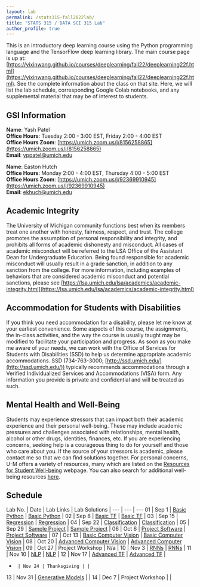 ```yaml
---
layout: lab
permalink: /stats315-fall2022lab/
title: "STATS 315 / DATA SCI 315 Lab"
author_profile: true
---
```


This is an introductory deep learning course using the Python programming language and the TensorFlow deep learning library. The main course page is up at: [https://yixinwang.github.io/courses/deeplearning/fall22/deeplearning22f.html](https://yixinwang.github.io/courses/deeplearning/fall22/deeplearning22f.html). See the complete information about the class on that site. Here, we will list the lab schedule, corresponding Google Colab notebooks, and any supplemental material that may be of interest to students.

## GSI Information

**Name**: Yash Patel   
**Office Hours**: Tuesday 2:00 - 3:00 EST, Friday 2:00 - 4:00 EST   
**Office Hours Zoom**: [https://umich.zoom.us/j/8156258865](https://umich.zoom.us/j/8156258865)   
**Email**: [yppatel@umich.edu](mailto:yppatel@umich.edu)   


**Name**: Easton Hutch  
**Office Hours**: Monday 2:00 - 4:00 EST, Thursday 4:00 - 5:00 EST   
**Office Hours Zoom**: [https://umich.zoom.us/j/92369910945](https://umich.zoom.us/j/92369910945)    
**Email**: [ekhuch@umich.edu](mailto:ekhuch@umich.edu)   

## Academic Integrity

The University of Michigan community functions best when its members treat one another with honesty, fairness, respect, and trust. The college promotes the assumption of personal responsibility and integrity, and prohibits all forms of academic dishonesty and misconduct. All cases of academic misconduct will be referred to the LSA Office of the Assistant Dean for Undergraduate Education. Being found responsible for academic misconduct will usually result in a grade sanction, in addition to any sanction from the college. For more information, including examples of behaviors that are considered academic misconduct and potential sanctions, please see [https://lsa.umich.edu/lsa/academics/academic-integrity.html](https://lsa.umich.edu/lsa/academics/academic-integrity.html)

## Accommodation for Students with Disabilities

If you think you need accommodation for a disability, please let me know at your earliest convenience. Some aspects of this course, the assignments, the in-class activities, and the way the course is usually taught may be modified to facilitate your participation and progress. As soon as you make me aware of your needs, we can work with the Office of Services for Students with Disabilities (SSD) to help us determine appropriate academic accommodations. SSD (734-763-3000; [http://ssd.umich.edu/](http://ssd.umich.edu/)) typically recommends accommodations through a Verified Individualized Services and Accommodations (VISA) form. Any information you provide is private and confidential and will be treated as such.

## Mental Health and Well-Being

Students may experience stressors that can impact both their academic experience and their personal well-being. These may include academic pressures and challenges associated with relationships, mental health, alcohol or other drugs, identities, finances, etc. If you are experiencing concerns, seeking help is a courageous thing to do for yourself and those who care about you. If the source of your stressors is academic, please contact me so that we can find solutions together. For personal concerns, U-M offers a variety of resources, many which are listed on the [Resources for Student Well-being](https://wellbeing.studentlife.umich.edu/resources-list) webpage. You can also search for additional well-being resources [here](https://wellbeing.studentlife.umich.edu/well-being-resources). 

## Schedule

Lab No. | Date   | Lab Links | Lab Solutions |
---     | ---    | ---
01      | Sep 1  | [Basic Python](https://colab.research.google.com/drive/1PFDOQa2OZlc8SmNAIt17OFoi1HpRTyB4?usp=sharing) | [Basic Python](https://colab.research.google.com/drive/1IdwlHd-bsZ1J43DjQmAAnR_jZWa6B3ku?usp=sharing) |
02      | Sep 8  | [Basic TF](https://drive.google.com/file/d/19GorakDobDyrxg45VUu-wRWVFF4Qbk2B/view?usp=sharing)        | [Basic TF](https://drive.google.com/file/d/1EaUm9K-fxmmjO1GB5cHi1gq5xl1SRlyR/view?usp=sharing) |
03      | Sep 15 | [Regression](https://drive.google.com/file/d/1xYVPg_V6-P5qcT5KG7JpFkgy6b-GSxDx/view?usp=sharing)      | [Regression](https://drive.google.com/file/d/15K8c58DfU0TKaIVhgFdvBpwlywaEvRVn/view?usp=sharing) |
04      | Sep 22 | [Classification](https://drive.google.com/file/d/1gE8wXpBoHBIeZ6nyiNgsOJhvGNW-Bcql/view?usp=sharing)  | [Classification](https://drive.google.com/file/d/1sPwdL6XFU9VR4MGnjzvy0lWt1SYtIlkY/view?usp=sharing) |
05      | Sep 29 | [Sample Project](https://drive.google.com/file/d/1m3hKaSQ4FvAOoPdc4SFFUsv3Dm3FUfB7/view?usp=sharing) | [Sample Project](https://drive.google.com/file/d/11FVu-Y-TfoFtWBWANSDaeO4LGcUfuk8A/view?usp=sharing) |
06      | Oct 6  | [Project Software](https://drive.google.com/file/d/1b2XFKpRIgpGfYyFH0Bi8ANnKuu_fUtxP/view?usp=sharing) | [Project Software](https://drive.google.com/file/d/1sABcNZJPUVfUkS_mPAtb1G3GNVAIX-tx/view?usp=sharing) |
07      | Oct 13 | [Basic Computer Vision](https://colab.research.google.com/drive/1LfBfxCPgck0xzViHKSgKDYwdLRGFRx9P?usp=sharing) | [Basic Computer Vision](https://colab.research.google.com/drive/1QcBWqJxhjG2btuskno-2W12EKmNJAdCp?usp=sharing) |
08      | Oct 20 | [Advanced Computer Vision](https://colab.research.google.com/drive/18xtRndg23YTlbijJKvjw5o-3aDI-n7SA?usp=sharing) | [Advanced Computer Vision](https://colab.research.google.com/drive/1WYc6JlNvpjOXDj-JN6zDV-RpTfbsJktp?usp=sharing) |
09      | Oct 27 | Project Workshop | N/a |
10      | Nov 3  | [RNNs](https://colab.research.google.com/drive/1hdDofDXYFTrruxfHz7PPUUMyK4qQxhmZ?usp=sharing) | [RNNs](https://colab.research.google.com/drive/1faco3FoTioZxlUw3W4h5EZ5gmy9sQRLC?usp=sharing) |
11      | Nov 10 | [NLP](https://colab.research.google.com/drive/1FxCZzaYwDCqS_2RJA-t-TB7-B6wcXed5?usp=sharing) | [NLP](https://colab.research.google.com/drive/19ZhE2JGLMb8E8FVQpEHIjVSHzUwvlqSI?usp=sharing) |
12      | Nov 17 | [Advanced TF](https://colab.research.google.com/drive/1kSeGtzyqPu5szbZSHyj-DI5w9HYl7o9D?usp=sharing) | [Advanced TF](https://colab.research.google.com/drive/1LuUcqz7I0knf8GkiuceD43oH69hA5iDV?usp=sharing) |
-      | Nov 24 | Thanksgiving | |
13      | Nov 31  | [Generative Models](https://colab.research.google.com/drive/143eS0YDv-jtwst0dGtK3WNZCt_SJzv20?usp=sharing) | |
14      | Dec 7  | Project Workshop | |